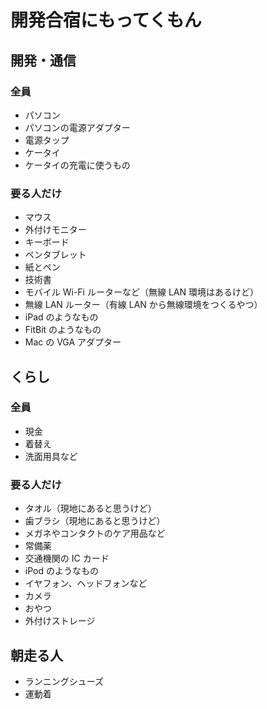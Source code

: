 # 開発合宿にもってくもん

## 開発・通信

### 全員

* パソコン
* パソコンの電源アダプター
* 電源タップ
* ケータイ
* ケータイの充電に使うもの

### 要る人だけ

* マウス
* 外付けモニター
* キーボード
* ペンタブレット
* 紙とペン
* 技術書
* モバイル Wi-Fi ルーターなど（無線 LAN 環境はあるけど）
* 無線 LAN ルーター（有線 LAN から無線環境をつくるやつ）
* iPad のようなもの
* FitBit のようなもの
* Mac の VGA アダプター

## くらし

### 全員

* 現金
* 着替え
* 洗面用具など

### 要る人だけ

* タオル（現地にあると思うけど）
* 歯ブラシ（現地にあると思うけど）
* メガネやコンタクトのケア用品など
* 常備薬
* 交通機関の IC カード
* iPod のようなもの
* イヤフォン、ヘッドフォンなど
* カメラ
* おやつ
* 外付けストレージ

## 朝走る人

* ランニングシューズ
* 運動着

